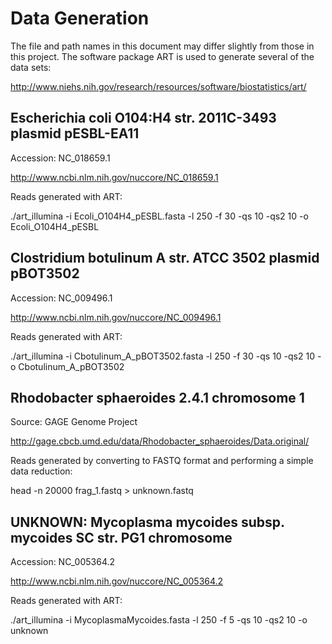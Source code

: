 # Data Generation #

The file and path names in this document may differ slightly from those in this project. The software package ART is used to generate several of the data sets:

http://www.niehs.nih.gov/research/resources/software/biostatistics/art/

## Escherichia coli O104:H4 str. 2011C-3493 plasmid pESBL-EA11 ##

Accession: NC_018659.1

http://www.ncbi.nlm.nih.gov/nuccore/NC_018659.1

Reads generated with ART:

./art_illumina -i Ecoli_O104H4_pESBL.fasta -l 250 -f 30 -qs 10 -qs2 10 -o Ecoli_O104H4_pESBL

## Clostridium botulinum A str. ATCC 3502 plasmid pBOT3502 ##

Accession: NC_009496.1

http://www.ncbi.nlm.nih.gov/nuccore/NC_009496.1

Reads generated with ART:

./art_illumina -i Cbotulinum_A_pBOT3502.fasta -l 250 -f 30 -qs 10 -qs2 10 -o Cbotulinum_A_pBOT3502

## Rhodobacter sphaeroides 2.4.1 chromosome 1 ##

Source: GAGE Genome Project

http://gage.cbcb.umd.edu/data/Rhodobacter_sphaeroides/Data.original/

Reads generated by converting to FASTQ format and performing a simple data reduction:

head -n 20000 frag_1.fastq > unknown.fastq

## UNKNOWN: Mycoplasma mycoides subsp. mycoides SC str. PG1 chromosome ##

Accession: NC_005364.2

http://www.ncbi.nlm.nih.gov/nuccore/NC_005364.2

Reads generated with ART:

./art_illumina -i MycoplasmaMycoides.fasta -l 250 -f 5 -qs 10 -qs2 10 -o unknown